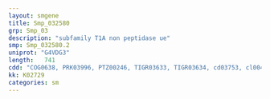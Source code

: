 ```yaml
---
layout: smgene
title: Smp_032580
grp: Smp_03
description: "subfamily T1A non peptidase ue"
smp: Smp_032580.2
uniprot: "G4VDG3"
length:   741
cdd: "COG0638, PRK03996, PTZ00246, TIGR03633, TIGR03634, cd03753, cl00467, cl15349, pfam00227, smart00948"
kk: K02729
categories: sm
---
```

